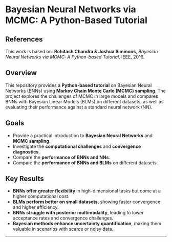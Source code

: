 # Bayesian Neural Networks via MCMC: A Python-Based Tutorial

## References
This work is based on: **Rohitash Chandra & Joshua Simmons**, *Bayesian Neural Networks via MCMC: A Python-based Tutorial*, IEEE, 2016.

## Overview
This repository provides a **Python-based tutorial** on Bayesian Neural Networks (BNNs) using **Markov Chain Monte Carlo (MCMC) sampling**. The project explores the challenges of MCMC in large models and compares BNNs with Bayesian Linear Models (BLMs) on different datasets, as well as evaluating their performance against a standard neural network (NN).

## Goals
- Provide a practical introduction to **Bayesian Neural Networks** and **MCMC sampling**.
-  Investigate the **computational challenges** and **convergence diagnostics**.
-  Compare the **performance of BNNs and NNs**.
-  Compare the **performance of BNNs and BLMs** on different datasets.

## Key Results
-  **BNNs offer greater flexibility** in high-dimensional tasks but come at a higher computational cost.
-  **BLMs perform better on small datasets**, showing faster convergence and higher efficiency.
-  **BNNs struggle with posterior multimodality**, leading to lower acceptance rates and convergence challenges.
-  **Bayesian methods enhance uncertainty quantification**, making them valuable in scenarios with scarce or noisy data.




---

